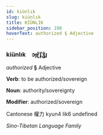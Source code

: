 ```yaml
---
id: kiünlık
slug: kiünlık
title: KİÜNLIK
sidebar_position: 198
hoverText: authorized § Adjective
---
```


### kiünlık&emsp;<span kind="abugida">ɔɟɽ̃ʄʓ̑ȷ</span>

*authorized* **§** Adjective

**Verb**: to be authorized/sovereign

**Noun**: authority/sovereignty

**Modifier**: authorized/sovereign

Cantonese 權力 kyun4 lik6 undefined

*Sino-Tibetan Language Family*
